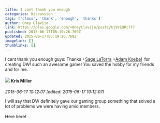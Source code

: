 ```yaml
---
title: I cant thank you enough
categories: Discussion
tags: ['class', 'thank', 'enough', 'thanks']
author: Oney Clavijo
link: https://plus.google.com/+OneyClavijo/posts/Uj9YE9Rc7f7
published: 2015-06-17T05:19:26.769Z
updated: 2015-06-17T05:19:26.769Z
imagelink: []
thumblinks: []
---
```


I cant thank you enough guys: Thanks <span class="proflinkWrapper"><span class="proflinkPrefix">+</span><a class="proflink" href="https://plus.google.com/117415966179711277938" oid="117415966179711277938">Sage LaTorra</a></span> <span class="proflinkWrapper"><span class="proflinkPrefix">+</span><a class="proflink" href="https://plus.google.com/112484087750169360510" oid="112484087750169360510">Adam Koebel</a></span>  for creating DW! such an awesome game! You saved the hobby for my friends and for me.
<div id='comment z12tg1eifobxtfsp504cehzo5svpcxraqxc0k'>
  <h4><img src='{{site.baseurl}}//images/avatars/114185930016429813045_photo.jpg'> Kris Miller</h4>
      <p><cite>2015-06-17 10:12:07 (edited: 2015-06-17 10:12:07)</cite></p>
        <p>I will say that DW definitely gave our gaming group something that solved a lot of problems we were having amid members.<br /><br />Here here!</p>
</div>
        